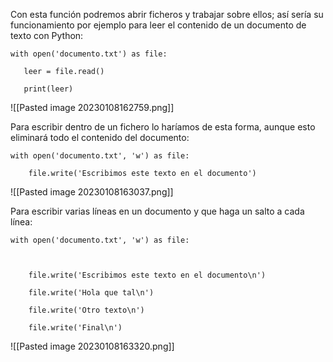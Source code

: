 Con esta función podremos abrir ficheros y trabajar sobre ellos; así sería su funcionamiento por ejemplo para leer el contenido de un documento de texto con Python:

```
with open('documento.txt') as file:

   leer = file.read()

   print(leer)
```

![[Pasted image 20230108162759.png]]

Para escribir dentro de un fichero lo haríamos de esta forma, aunque esto eliminará todo el contenido del documento:

```
with open('documento.txt', 'w') as file:

    file.write('Escribimos este texto en el documento')
```

![[Pasted image 20230108163037.png]]

Para escribir varias líneas en un documento y que haga un salto a cada línea:
```
with open('documento.txt', 'w') as file:

  

    file.write('Escribimos este texto en el documento\n')

    file.write('Hola que tal\n')

    file.write('Otro texto\n')

    file.write('Final\n')
```

![[Pasted image 20230108163320.png]]


